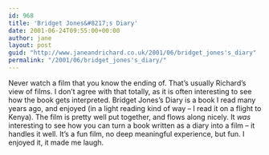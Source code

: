 ```yaml
---
id: 968
title: 'Bridget Jones&#8217;s Diary'
date: 2001-06-24T09:55:00+00:00
author: jane
layout: post
guid: "http://www.janeandrichard.co.uk/2001/06/bridget_jones's_diary"
permalink: "/2001/06/bridget_jones's_diary/"
---
```

Never watch a film that you know the ending of. That&#8217;s usually Richard&#8217;s view of films. I don&#8217;t agree with that totally, as it is often interesting to see how the book gets interpreted. Bridget Jones&#8217;s Diary is a book I read many years ago, and enjoyed (in a light reading kind of way &#8211; I read it on a flight to Kenya). The film is pretty well put together, and flows along nicely. It _was_ interesting to see how you can turn a book written as a diary into a film &#8211; it handles it well. It&#8217;s a fun film, no deep meaningful experience, but fun. I enjoyed it, it made me laugh.